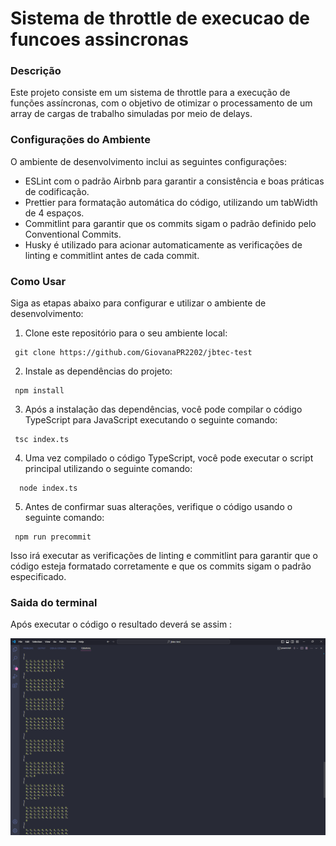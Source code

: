 # Sistema de throttle de execucao de funcoes assincronas

### Descrição

Este projeto consiste em um sistema de throttle para a execução de funções assíncronas, com o objetivo de otimizar o processamento de um array de cargas de trabalho simuladas por meio de delays.

### Configurações do Ambiente

O ambiente de desenvolvimento inclui as seguintes configurações:

-   ESLint com o padrão Airbnb para garantir a consistência e boas práticas de codificação.
-   Prettier para formatação automática do código, utilizando um tabWidth de 4 espaços.
-   Commitlint para garantir que os commits sigam o padrão definido pelo Conventional Commits.
-   Husky é utilizado para acionar automaticamente as verificações de linting e commitlint antes de cada commit.

### Como Usar

Siga as etapas abaixo para configurar e utilizar o ambiente de desenvolvimento:

1. Clone este repositório para o seu ambiente local:

```
 git clone https://github.com/GiovanaPR2202/jbtec-test

```

2. Instale as dependências do projeto:

```
 npm install

```

3. Após a instalação das dependências, você pode compilar o código TypeScript para JavaScript executando o seguinte comando:

```
 tsc index.ts

```

4. Uma vez compilado o código TypeScript, você pode executar o script principal utilizando o seguinte comando:

```
  node index.ts

```

5. Antes de confirmar suas alterações, verifique o código usando o seguinte comando:

```
 npm run precommit

```

Isso irá executar as verificações de linting e commitlint para garantir que o código esteja formatado corretamente e que os commits sigam o padrão especificado.

### Saida do terminal

Após executar o código o resultado deverá se assim :

![Resultado](images/results.png)